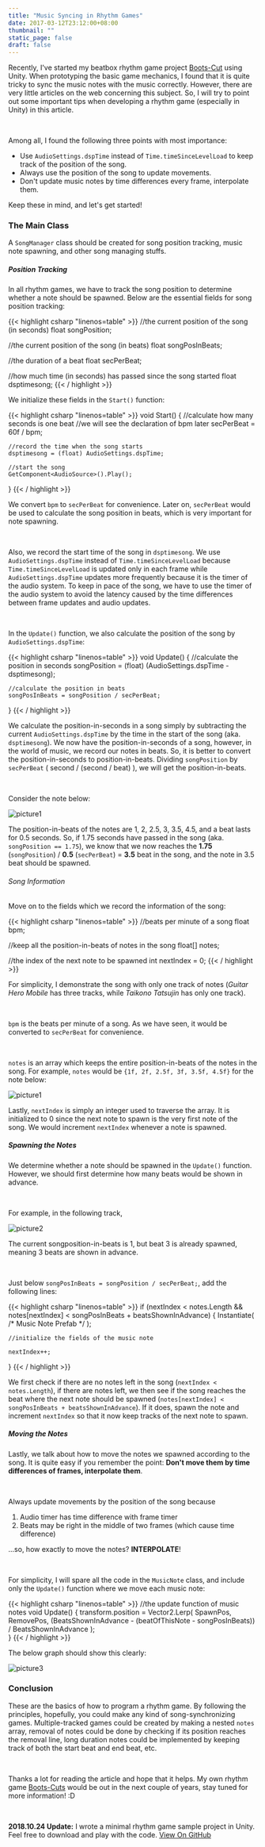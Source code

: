 ```yaml
---
title: "Music Syncing in Rhythm Games"
date: 2017-03-12T23:12:00+08:00
thumbnail: ""
static_page: false
draft: false
---
```

Recently, I've started my beatbox rhythm game project [Boots-Cut](/boots-cuts) using Unity. When prototyping the basic game mechanics, I found that it is quite tricky to sync the music notes with the music correctly. However, there are very little articles on the web concerning this subject. So, I will try to point out some important tips when developing a rhythm game (especially in Unity) in this article.

<br />

Among all, I found the following three points with most importance:

* Use `AudioSettings.dspTime` instead of `Time.timeSinceLevelLoad` to keep track of the position of the song.
* Always use the position of the song to update movements.
* Don't update music notes by time differences every frame, interpolate them.

Keep these in mind, and let's get started!

### The Main Class
A `SongManager` class should be created for song position tracking, music note spawning, and other song managing stuffs.

##### Position Tracking
In all rhythm games, we have to track the song position to determine whether a note should be spawned. Below are the essential fields for song position tracking:

{{< highlight csharp "linenos=table" >}}
//the current position of the song (in seconds)
float songPosition;

//the current position of the song (in beats)
float songPosInBeats;

//the duration of a beat
float secPerBeat;

//how much time (in seconds) has passed since the song started
float dsptimesong;
{{< / highlight >}}

We initialize these fields in the `Start()` function:

{{< highlight csharp "linenos=table" >}}
void Start()
{
    //calculate how many seconds is one beat
    //we will see the declaration of bpm later
    secPerBeat = 60f / bpm;
    
    //record the time when the song starts
    dsptimesong = (float) AudioSettings.dspTime;

    //start the song
    GetComponent<AudioSource>().Play();
}
{{< / highlight >}}

We convert `bpm` to `secPerBeat` for convenience. Later on, `secPerBeat` would be used to calculate the song position in beats, which is very important for note spawning.

<br />

Also, we record the start time of the song in `dsptimesong`. We use `AudioSettings.dspTime` instead of `Time.timeSinceLevelLoad` because `Time.timeSinceLevelLoad` is updated only in each frame while `AudioSettings.dspTime` updates more frequently because it is the timer of the audio system. To keep in pace of the song, we have to use the timer of the audio system to avoid the latency caused by the time differences between frame updates and audio updates.

<br />

In the `Update()` function, we also calculate the position of the song by `AudioSettings.dspTime`:

{{< highlight csharp "linenos=table" >}}
void Update()
{
    //calculate the position in seconds
    songPosition = (float) (AudioSettings.dspTime - dsptimesong);

    //calculate the position in beats
    songPosInBeats = songPosition / secPerBeat;
}
{{< / highlight >}}

We calculate the position-in-seconds in a song simply by subtracting the current `AudioSettings.dspTime` by the time in the start of the song (aka. `dsptimesong`). We now have the position-in-seconds of a song, however, in the world of music, we record our notes in beats. So, it is better to convert the position-in-seconds to position-in-beats. Dividing `songPosition` by `secPerBeat` ( second / (second / beat) ), we will get the position-in-beats.

<br />

Consider the note below:

![picture1](/posts/music-syncing-in-rhythm-games/pic1.png)

The position-in-beats of the notes are 1, 2, 2.5, 3, 3.5, 4.5, and a beat lasts for 0.5 seconds. So, if 1.75 seconds have passed in the song (aka. `songPosition == 1.75`), we know that we now reaches the **1.75** (`songPosition`) / **0.5** (`secPerBeat`) = **3.5** beat in the song, and the note in 3.5 beat should be spawned.

###### Song Information
Move on to the fields which we record the information of the song:

{{< highlight csharp "linenos=table" >}}
//beats per minute of a song
float bpm;

//keep all the position-in-beats of notes in the song
float[] notes;

//the index of the next note to be spawned
int nextIndex = 0;
{{< / highlight >}}

For simplicity, I demonstrate the song with only one track of notes (*Guitar Hero Mobile* has three tracks, while *Taikono Tatsujin* has only one track).

<br />

`bpm` is the beats per minute of a song. As we have seen, it would be converted to `secPerBeat` for convenience.

<br />

`notes` is an array which keeps the entire position-in-beats of the notes in the song. For example, `notes` would be `{1f, 2f, 2.5f, 3f, 3.5f, 4.5f}` for the note below:

![picture1](/posts/music-syncing-in-rhythm-games/pic1.png)

Lastly, `nextIndex` is simply an integer used to traverse the array. It is initialized to 0 since the next note to spawn is the very first note of the song. We would increment `nextIndex` whenever a note is spawned.

##### Spawning the Notes
We determine whether a note should be spawned in the `Update()` function. However, we should first determine how many beats would be shown in advance.

<br />

For example, in the following track,

![picture2](/posts/music-syncing-in-rhythm-games/pic2.png)

The current songposition-in-beats is 1, but beat 3 is already spawned, meaning 3 beats are shown in advance.

<br />

Just below `songPosInBeats = songPosition / secPerBeat;`, add the following lines:

{{< highlight csharp "linenos=table" >}}
if (nextIndex < notes.Length && notes[nextIndex] < songPosInBeats + beatsShownInAdvance)
{
    Instantiate( /* Music Note Prefab */ );

    //initialize the fields of the music note

    nextIndex++;
}
{{< / highlight >}}

We first check if there are no notes left in the song (`nextIndex < notes.Length`), if there are notes left, we then see if the song reaches the beat where the next note should be spawned (`notes[nextIndex] < songPosInBeats + beatsShownInAdvance`). If it does, spawn the note and increment `nextIndex` so that it now keep tracks of the next note to spawn.

##### Moving the Notes
Lastly, we talk about how to move the notes we spawned according to the song. It is quite easy if you remember the point: **Don't move them by time differences of frames, interpolate them**.

<br />

Always update movements by the position of the song because

1. Audio timer has time difference with frame timer
2. Beats may be right in the middle of two frames (which cause time difference)

...so, how exactly to move the notes? **INTERPOLATE**!

<br />

For simplicity, I will spare all the code in the `MusicNote` class, and include only the `Update()` function where we move each music note:

{{< highlight csharp "linenos=table" >}}
//the update function of music notes
void Update()
{
    transform.position = Vector2.Lerp(
        SpawnPos,
        RemovePos,
        (BeatsShownInAdvance - (beatOfThisNote - songPosInBeats)) / BeatsShownInAdvance
    );    
}
{{< / highlight >}}

The below graph should show this clearly:

![picture3](/posts/music-syncing-in-rhythm-games/pic3.png)

### Conclusion
These are the basics of how to program a rhythm game. By following the principles, hopefully, you could make any kind of song-synchronizing games. Multiple-tracked games could be created by making a nested `notes` array, removal of notes could be done by checking if its position reaches the removal line, long duration notes could be implemented by keeping track of both the start beat and end beat, etc.

<br />

Thanks a lot for reading the article and hope that it helps. My own rhythm game [Boots-Cuts](/boots-cuts) would be out in the next couple of years, stay tuned for more information! :D

<br />

**2018.10.24 Update:** I wrote a minimal rhythm game sample project in Unity. Feel free to download and play with the code. [View On GitHub](https://github.com/casd82/Rhythm-Game-Sample)